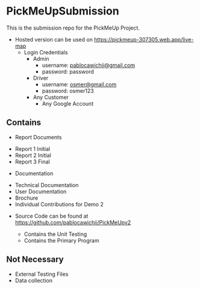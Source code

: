  # PickMeUpSubmission

This is the submission repo for the PickMeUp Project.

- Hosted version can be used on https://pickmeup-307305.web.app/live-map
    - Login Credentials
      - Admin
        - username: pablocawichii@gmail.com
        - password: password
      - Driver
        - username: osmer@gmail.com
        - password: osmer123
      - Any Customer
        - Any Google Account

## Contains

- Report Documents
+ Report 1 Initial
+ Report 2 Initial
+ Report 3 Final

- Documentation
+ Technical Documentation
+ User Documentation
+ Brochure
+ Individual Contributions for Demo 2

- Source Code can be found at https://github.com/pablocawichii/PickMeUpv2

    - Contains the Unit Testing
    - Contains the Primary Program

## Not Necessary

- External Testing Files
- Data collection

